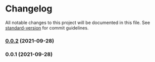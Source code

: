 # Changelog

All notable changes to this project will be documented in this file. See [standard-version](https://github.com/conventional-changelog/standard-version) for commit guidelines.

### [0.0.2](https://github.com/Saber2pr/gh-pages-modules/compare/v0.0.1...v0.0.2) (2021-09-28)

### 0.0.1 (2021-09-28)
